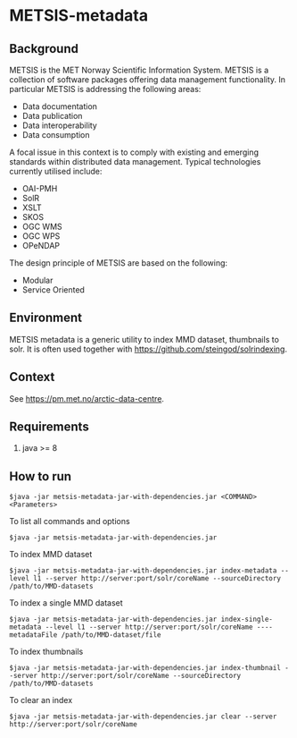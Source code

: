 # METSIS-metadata

## Background
METSIS is the MET Norway Scientific Information System. METSIS is a collection of software packages offering data management functionality. In particular METSIS is addressing the following areas:
* Data documentation
* Data publication
* Data interoperability
* Data consumption

A focal issue in this context is to comply with existing and emerging standards within distributed data management. Typical technologies currently utilised include:
* OAI-PMH
* SolR
* XSLT
* SKOS
* OGC WMS
* OGC WPS
* OPeNDAP

The design principle of METSIS are based on the following:
* Modular
* Service Oriented

## Environment
METSIS metadata is a generic utility to index MMD dataset, thumbnails to solr. It is often used together with https://github.com/steingod/solrindexing. 

## Context
See https://pm.met.no/arctic-data-centre.

## Requirements
1. java >= 8

## How to run
```
$java -jar metsis-metadata-jar-with-dependencies.jar <COMMAND> <Parameters>
```
To list all commands and options
```
$java -jar metsis-metadata-jar-with-dependencies.jar
```
To index MMD dataset
```
$java -jar metsis-metadata-jar-with-dependencies.jar index-metadata --level l1 --server http://server:port/solr/coreName --sourceDirectory /path/to/MMD-datasets
```
To index a single MMD dataset
```
$java -jar metsis-metadata-jar-with-dependencies.jar index-single-metadata --level l1 --server http://server:port/solr/coreName ----metadataFile /path/to/MMD-dataset/file
```
To index thumbnails
```
$java -jar metsis-metadata-jar-with-dependencies.jar index-thumbnail --server http://server:port/solr/coreName --sourceDirectory /path/to/MMD-datasets
```
To clear an index
```
$java -jar metsis-metadata-jar-with-dependencies.jar clear --server http://server:port/solr/coreName
```
